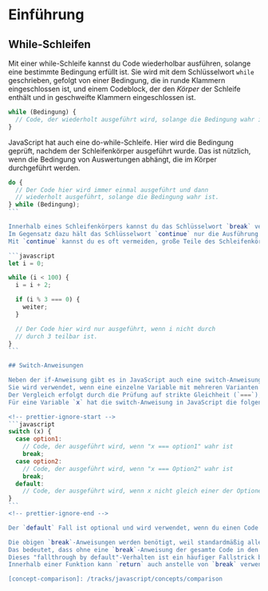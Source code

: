 # Einführung

## While-Schleifen

Mit einer while-Schleife kannst du Code wiederholbar ausführen, solange eine bestimmte Bedingung erfüllt ist.
Sie wird mit dem Schlüsselwort `while` geschrieben, gefolgt von einer Bedingung, die in runde Klammern eingeschlossen ist, und einem Codeblock, der den _Körper_ der Schleife enthält und in geschweifte Klammern eingeschlossen ist.

```javascript
while (Bedingung) {
  // Code, der wiederholt ausgeführt wird, solange die Bedingung wahr ist
}
```

JavaScript hat auch eine do-while-Schleife.
Hier wird die Bedingung geprüft, nachdem der Schleifenkörper ausgeführt wurde.
Das ist nützlich, wenn die Bedingung von Auswertungen abhängt, die im Körper durchgeführt werden.

````Javascript
do {
  // Der Code hier wird immer einmal ausgeführt und dann
  // wiederholt ausgeführt, solange die Bedingung wahr ist.
} while (Bedingung);
```

Innerhalb eines Schleifenkörpers kannst du das Schlüsselwort `break` verwenden, um die Ausführung der Schleife ganz zu stoppen.
Im Gegensatz dazu hält das Schlüsselwort `continue` nur die Ausführung der aktuellen Iteration an und fährt mit der nächsten fort.
Mit `continue` kannst du es oft vermeiden, große Teile des Schleifenkörpers in eine if-Anweisung zu verpacken.

```javascript
let i = 0;

while (i < 100) {
  i = i + 2;

  if (i % 3 === 0) {
    weiter;
  }

  // Der Code hier wird nur ausgeführt, wenn i nicht durch
  // durch 3 teilbar ist.
}
```

## Switch-Anweisungen

Neben der if-Anweisung gibt es in JavaScript auch eine switch-Anweisung, um eine Logik bedingt auszuführen.
Sie wird verwendet, wenn eine einzelne Variable mit mehreren Varianten verglichen werden soll.
Der Vergleich erfolgt durch die Prüfung auf strikte Gleichheit (`===`), siehe [concept comparison][concept-comparison].
Für eine Variable `x` hat die switch-Anweisung in JavaScript die folgende Syntax.

<!-- prettier-ignore-start -->
```javascript
switch (x) {
  case option1:
    // Code, der ausgeführt wird, wenn "x === option1" wahr ist
    break;
  case option2:
    // Code, der ausgeführt wird, wenn "x === Option2" wahr ist
    break;
  default:
    // Code, der ausgeführt wird, wenn x nicht gleich einer der Optionen ist
}
```
<!-- prettier-ignore-end -->

Der `default` Fall ist optional und wird verwendet, wenn du einen Code ausführen willst, wenn keine der anderen Optionen auf die Variable passt.

Die obigen `break`-Anweisungen werden benötigt, weil standardmäßig alle Fälle in JavaScript "durchfallen".
Das bedeutet, dass ohne eine `break`-Anweisung der gesamte Code in den Fällen unterhalb der ersten passenden Option ausgeführt würde, obwohl `x` nicht auf diese Optionen passt.
Dieses "fallthrough by default"-Verhalten ist ein häufiger Fallstrick bei der Verwendung von `switch` in JavaScript.
Innerhalb einer Funktion kann `return` auch anstelle von `break` verwendet werden, um dieses Problem zu vermeiden.

[concept-comparison]: /tracks/javascript/concepts/comparison 
